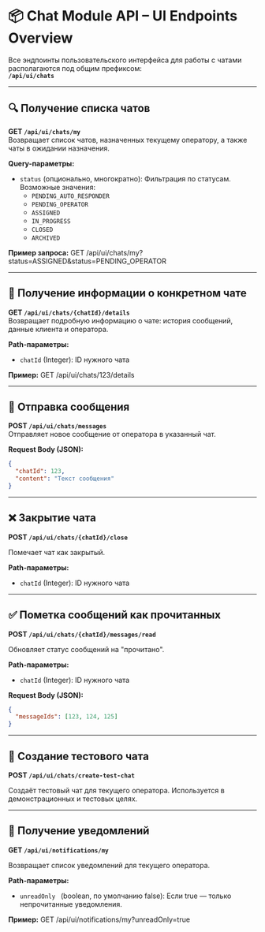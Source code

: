 # 📦 Chat Module API – UI Endpoints Overview

Все эндпоинты пользовательского интерфейса для работы с чатами располагаются под общим префиксом:  
**`/api/ui/chats`**

---

## 🔍 Получение списка чатов

**GET `/api/ui/chats/my`**  
Возвращает список чатов, назначенных текущему оператору, а также чаты в ожидании назначения.

**Query-параметры:**
- `status` (опционально, многократно): Фильтрация по статусам. Возможные значения:
    - `PENDING_AUTO_RESPONDER`
    - `PENDING_OPERATOR`
    - `ASSIGNED`
    - `IN_PROGRESS`
    - `CLOSED`
    - `ARCHIVED`

**Пример запроса:** GET /api/ui/chats/my?status=ASSIGNED&status=PENDING_OPERATOR

---

## 🧾 Получение информации о конкретном чате

**GET `/api/ui/chats/{chatId}/details`**  
Возвращает подробную информацию о чате: история сообщений, данные клиента и оператора.

**Path-параметры:**
- `chatId` (Integer): ID нужного чата

**Пример:** GET /api/ui/chats/123/details

---

## 💬 Отправка сообщения

**POST `/api/ui/chats/messages`**  
Отправляет новое сообщение от оператора в указанный чат.

**Request Body (JSON):**
```json
{
  "chatId": 123,
  "content": "Текст сообщения"
}
```

---

## ❌ Закрытие чата

**POST `/api/ui/chats/{chatId}/close`**

Помечает чат как закрытый.

**Path-параметры:**
- `chatId` (Integer): ID нужного чата

---

## ✅ Пометка сообщений как прочитанных

**POST `/api/ui/chats/{chatId}/messages/read`**

Обновляет статус сообщений на "прочитано".

**Path-параметры:**
- `chatId` (Integer): ID нужного чата

**Request Body (JSON):**
```json
{
  "messageIds": [123, 124, 125]
}
```

---

## 🧪 Создание тестового чата

**POST `/api/ui/chats/create-test-chat`**

Создаёт тестовый чат для текущего оператора. Используется в демонстрационных и тестовых целях.

---

## 🔔 Получение уведомлений

**GET `/api/ui/notifications/my`**

Возвращает список уведомлений для текущего оператора.

**Path-параметры:**
- `unreadOnly ` (boolean, по умолчанию false): Если true — только непрочитанные уведомления.

**Пример:** GET /api/ui/notifications/my?unreadOnly=true